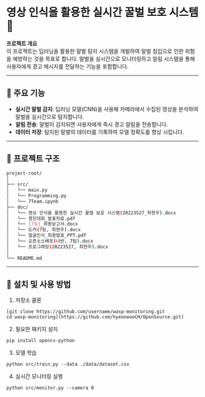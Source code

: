 # 영상 인식을 활용한 실시간 꿀벌 보호 시스템 🐝

**프로젝트 개요**  
이 프로젝트는 딥러닝을 활용한 말벌 탐지 시스템을 개발하여 말벌 침입으로 인한 위험을 예방하는 것을 목표로 합니다. 
말벌을 실시간으로 모니터링하고 알림 시스템을 통해 사용자에게 경고 메시지를 전달하는 기능을 포함합니다.

---

## 📌 주요 기능
- **실시간 말벌 감지**: 딥러닝 모델(CNN)을 사용해 카메라에서 수집된 영상을 분석하여 말벌을 실시간으로 탐지합니다.
- **알림 전송**: 말벌이 감지되면 사용자에게 즉시 경고 알림을 전송합니다.
- **데이터 저장**: 탐지된 말벌의 데이터를 기록하여 모델 정확도를 향상 시킵니다.

---

## 📂 프로젝트 구조
```bash
project-root/
│
├── src/                   
│   └── main.py            
│   └── Programming.py
│   └── 7Team.ipynb
├── doc/                   
│   └── 영상 인식을 활용한 실시간 꿀벌 보호 시스템(20223527_최현우).docx
│   └── 경진대회_발표자료.pdf      
│   └── [7팀]_최종보고서.docx
│   └── 도커(7팅, 최현우).docx
│   └── 얼굴인식_최종발표_PPT.pdf
│   └── 오픈소스배포(나반, 7팀).docx
│   └── 프로그래밍(20223527, 최현우).docx
│
└── README.md              
```

---

## 🚀 설치 및 사용 방법
1. 저장소 클론
```
[git clone https://github.com/username/wasp-monitoring.git
cd wasp-monitoring](https://github.com/hyeonwooCH/OpenSource.git)
```

2. 필요한 패키지 설치
```
pip install opencv-python
```

3. 모델 학습
```
python src/train.py --data ./data/dataset.csv
```

4. 실시간 모니터링 실행
```
python src/monitor.py --camera 0
```
